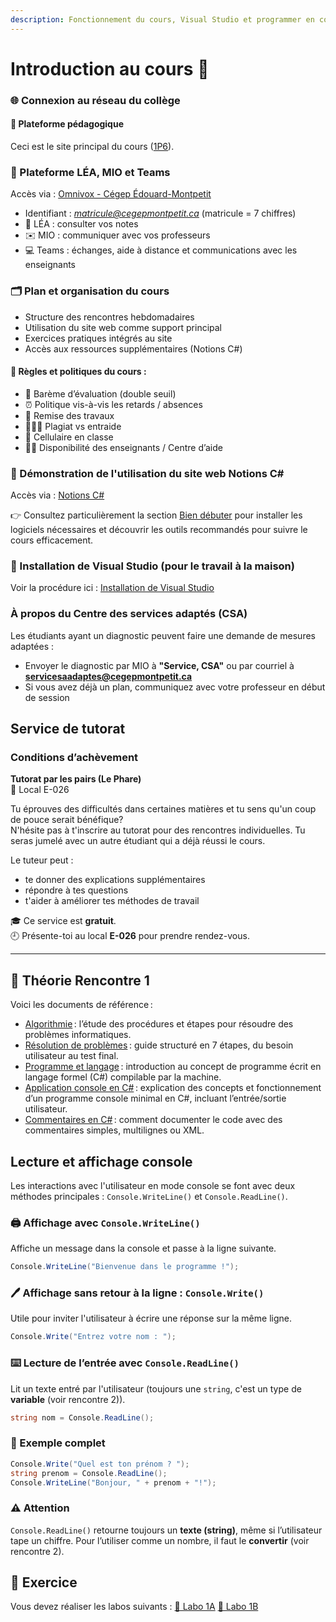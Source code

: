 ```yaml
---
description: Fonctionnement du cours, Visual Studio et programmer en console
---
```


# Introduction au cours 🏁
### 🌐 Connexion au réseau du collège

#### 🧭 Plateforme pédagogique

Ceci est le site principal du cours ([1P6](https://info.cegepmontpetit.ca/1P6/)).

### 💬 Plateforme LÉA, MIO et Teams

Accès via : [Omnivox - Cégep Édouard-Montpetit](https://cegepmontpetit.omnivox.ca/Login/Account/Login?ReturnUrl=%2fintr)

- Identifiant : *matricule@cegepmontpetit.ca*  (matricule = 7 chiffres)
- 📘 LÉA : consulter vos notes
- ✉️ MIO : communiquer avec vos professeurs
- 💻 Teams : échanges, aide à distance et communications avec les enseignants

### 🗂️ Plan et organisation du cours

- Structure des rencontres hebdomadaires
- Utilisation du site web comme support principal
- Exercices pratiques intégrés au site
- Accès aux ressources supplémentaires (Notions C#)

#### 📜 Règles et politiques du cours :

- 🧮 Barème d’évaluation (double seuil)
- ⏰ Politique vis-à-vis les retards / absences
- 📅 Remise des travaux
- 🧑‍🤝‍🧑 Plagiat vs entraide
- 📵 Cellulaire en classe
- 👩‍🏫 Disponibilité des enseignants / Centre d’aide

### 🧪 Démonstration de l'utilisation du site web Notions C#

Accès via : <a href="https://info.cegepmontpetit.ca/notions-csharp/" target="_blank" rel="noopener noreferrer">Notions C#</a>


👉 Consultez particulièrement la section [Bien débuter](https://info.cegepmontpetit.ca/notions-csharp/bien-debuter/) pour installer les logiciels nécessaires et découvrir les outils recommandés pour suivre le cours efficacement.

### 💽 Installation de Visual Studio (pour le travail à la maison)

Voir la procédure ici : [Installation de Visual Studio](https://info.cegepmontpetit.ca/notions-csharp/bien-debuter/installation-des-logiciels/visual-studio)

### À propos du Centre des services adaptés (CSA)

Les étudiants ayant un diagnostic peuvent faire une demande de mesures adaptées :
- Envoyer le diagnostic par MIO à **"Service, CSA"** ou par courriel à **servicesaadaptes@cegepmontpetit.ca**
- Si vous avez déjà un plan, communiquez avec votre professeur en début de session

## Service de tutorat

### Conditions d’achèvement

**Tutorat par les pairs (Le Phare)**  
📍 Local E-026

Tu éprouves des difficultés dans certaines matières et tu sens qu'un coup de pouce serait bénéfique?  
N'hésite pas à t'inscrire au tutorat pour des rencontres individuelles. Tu seras jumelé avec un autre étudiant qui a déjà réussi le cours.  

Le tuteur peut :
- te donner des explications supplémentaires
- répondre à tes questions
- t'aider à améliorer tes méthodes de travail

🎓 Ce service est **gratuit**.  
🕘 Présente-toi au local **E-026** pour prendre rendez-vous.

---
## 🧠 Théorie Rencontre 1

Voici les documents de référence :

- [Algorithmie](https://info.cegepmontpetit.ca/notions-csharp/documentation/algorithmie) : l’étude des procédures et étapes pour résoudre des problèmes informatiques.
- [Résolution de problèmes](https://info.cegepmontpetit.ca/notions-csharp/documentation/algorithmie/resolution-de-problemes) : guide structuré en 7 étapes, du besoin utilisateur au test final.
- [Programme et langage](https://info.cegepmontpetit.ca/notions-csharp/documentation/algorithmie/programme-et-langage) : introduction au concept de programme écrit en langage formel (C#) compilable par la machine.
- [Application console en C#](https://info.cegepmontpetit.ca/notions-csharp/documentation/console) : explication des concepts et fonctionnement d’un programme console minimal en C#, incluant l’entrée/sortie utilisateur.
- [Commentaires en C#](https://info.cegepmontpetit.ca/notions-csharp/documentation/commentaire) : comment documenter le code avec des commentaires simples, multilignes ou XML.

## Lecture et affichage console

Les interactions avec l'utilisateur en mode console se font avec deux méthodes principales : `Console.WriteLine()` et `Console.ReadLine()`.

### 🖨️ Affichage avec `Console.WriteLine()`
Affiche un message dans la console et passe à la ligne suivante.
```csharp
Console.WriteLine("Bienvenue dans le programme !");
```

### 🖊️ Affichage sans retour à la ligne : `Console.Write()`
Utile pour inviter l'utilisateur à écrire une réponse sur la même ligne.
```csharp
Console.Write("Entrez votre nom : ");
```

### ⌨️ Lecture de l’entrée avec `Console.ReadLine()`
Lit un texte entré par l'utilisateur (toujours une `string`, c'est un type de **variable** (voir rencontre 2)).
```csharp
string nom = Console.ReadLine();
```

### 🧠 Exemple complet
```csharp
Console.Write("Quel est ton prénom ? ");
string prenom = Console.ReadLine();
Console.WriteLine("Bonjour, " + prenom + "!");
```

### ⚠️ Attention
`Console.ReadLine()` retourne toujours un **texte (string)**, même si l’utilisateur tape un chiffre. Pour l’utiliser comme un nombre, il faut le **convertir** (voir rencontre 2).


## 💪 Exercice

Vous devez réaliser les labos suivants :
 [🧪 Labo 1A](/laboratoire/laboratoire1.1)
 [🧪 Labo 1B](/laboratoire/laboratoire1.1B)

